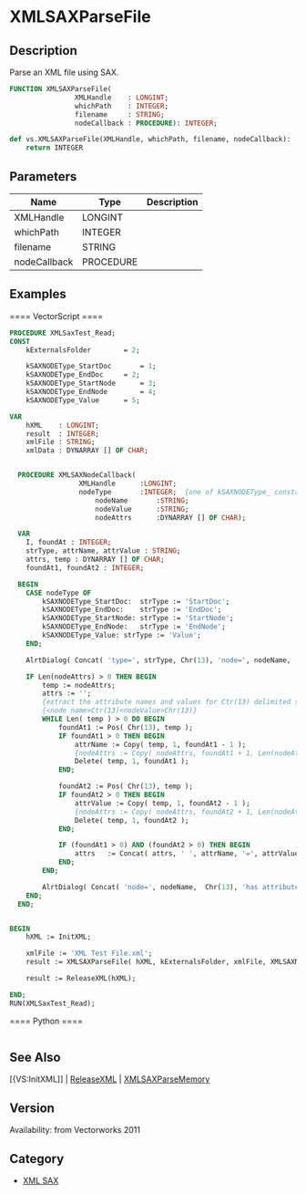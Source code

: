 # XMLSAXParseFile

## Description
Parse an XML file using SAX.

```pascal
FUNCTION XMLSAXParseFile(
				XMLHandle    : LONGINT;
				whichPath    : INTEGER;
				filename     : STRING;
				nodeCallback : PROCEDURE): INTEGER;
```

```python
def vs.XMLSAXParseFile(XMLHandle, whichPath, filename, nodeCallback):
    return INTEGER
```

## Parameters
|Name|Type|Description|
|---|---|---|
|XMLHandle|LONGINT|   |
|whichPath|INTEGER|   |
|filename|STRING|   |
|nodeCallback|PROCEDURE|   |

## Examples
==== VectorScript ====
```pascal
PROCEDURE XMLSaxTest_Read;
CONST
	kExternalsFolder 		= 2;

	kSAXNODEType_StartDoc		= 1;
	kSAXNODEType_EndDoc		= 2;
	kSAXNODEType_StartNode		= 3;
	kSAXNODEType_EndNode		= 4;
	kSAXNODEType_Value		= 5;

VAR
	hXML    : LONGINT;
	result  : INTEGER;
	xmlFile : STRING;
	xmlData	: DYNARRAY [] OF CHAR;


  PROCEDURE XMLSAXNodeCallback(
  			     XMLHandle      :LONGINT;
  			     nodeType       :INTEGER;  {one of kSAXNODEType_ constants}
		             nodeName       :STRING;
		             nodeValue      :STRING;
		             nodeAttrs      :DYNARRAY [] OF CHAR);

  VAR
	I, foundAt : INTEGER;
	strType, attrName, attrValue : STRING;
	attrs, temp : DYNARRAY [] OF CHAR;
	foundAt1, foundAt2 : INTEGER;

  BEGIN
	CASE nodeType OF
		kSAXNODEType_StartDoc:	strType := 'StartDoc';
		kSAXNODEType_EndDoc:	strType := 'EndDoc';
		kSAXNODEType_StartNode:	strType := 'StartNode';
		kSAXNODEType_EndNode:	strType := 'EndNode';
		kSAXNODEType_Value:	strType := 'Value';
	END;

	AlrtDialog( Concat( 'type=', strType, Chr(13), 'node=', nodeName,  Chr(13), 'value=', nodeValue ) );

	IF Len(nodeAttrs) > 0 THEN BEGIN
		temp := nodeAttrs;
		attrs := '';
		{extract the attribute names and values for Ctr(13) delimited string}
		{<node name>Ctr(13)<nodeValue>Chr(13)}
		WHILE Len( temp ) > 0 DO BEGIN
			foundAt1 := Pos( Chr(13), temp );
			IF foundAt1 > 0 THEN BEGIN
				attrName := Copy( temp, 1, foundAt1 - 1 );
				{nodeAttrs := Copy( nodeAttrs, foundAt1 + 1, Len(nodeAttrs) - foundAt1 - 2 );}
				Delete( temp, 1, foundAt1 );
			END;

			foundAt2 := Pos( Chr(13), temp );
			IF foundAt2 > 0 THEN BEGIN
				attrValue := Copy( temp, 1, foundAt2 - 1 );
				{nodeAttrs := Copy( nodeAttrs, foundAt2 + 1, Len(nodeAttrs) - foundAt2 - 2 );}
				Delete( temp, 1, foundAt2 );
			END;

			IF (foundAt1 > 0) AND (foundAt2 > 0) THEN BEGIN
				attrs	:= Concat( attrs, ' ', attrName, '=', attrValue );
			END;
		END;

		AlrtDialog( Concat( 'node=', nodeName,  Chr(13), 'has attributes: ', attrs ) );
	END;
  END;


BEGIN
	hXML := InitXML;

	xmlFile := 'XML Test File.xml';
	result := XMLSAXParseFile( hXML, kExternalsFolder, xmlFile, XMLSAXNodeCallback );

	result := ReleaseXML(hXML);

END;
RUN(XMLSaxTest_Read);
```
==== Python ====
```python

```

## See Also
[{VS:InitXML]] | [ReleaseXML](ReleaseXML.md) | [XMLSAXParseMemory](XMLSAXParseMemory.md)

## Version
Availability: from Vectorworks 2011

## Category
* [XML SAX](../Categories/XML%20SAX.md)
